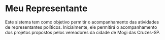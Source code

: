 # Meu Representante
Este sistema tem como objetivo permitir o acompanhamento das atividades de representantes políticos. Inicialmente, ele permitirá o acompanhamento dos projetos propostos pelos vereadores da cidade de Mogi das Cruzes-SP.
